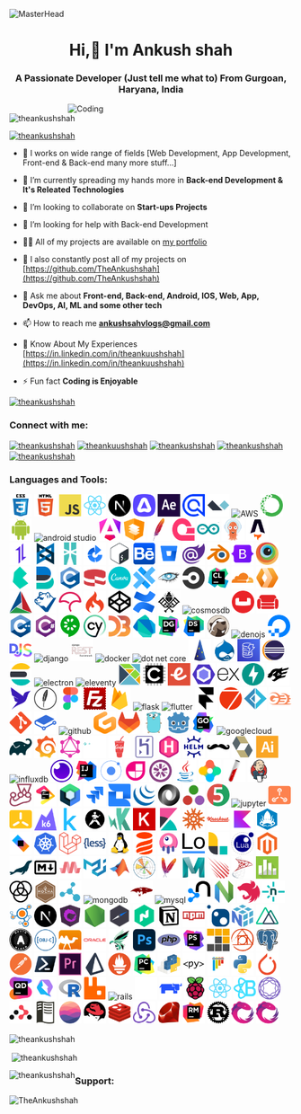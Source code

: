![MasterHead](https://user-images.githubusercontent.com/74038190/225813708-98b745f2-7d22-48cf-9150-083f1b00d6c9.gif)
<h1 align="center">Hi,👋 I'm Ankush shah</h1>
<h3 align="center">A Passionate Developer (Just tell me what to) From Gurgoan, Haryana, India</h3>
<img align="right" alt="Coding" width="400" src="https://media.tenor.com/whgQwNlVvNkAAAAi/xero-code.gif">

<p align="left"> <img src="https://komarev.com/ghpvc/?username=theankushshah&label=Profile%20views&color=0e75b6&style=flat" alt="theankushshah" /> </p>

<p align="left"> <a href="https://twitter.com/theankushshah" target="blank"><img src="https://img.shields.io/twitter/follow/theankushshah?logo=twitter&style=for-the-badge" alt="theankushshah" /></a> </p>

- 🔭 I works on wide range of fields [Web Development, App Development, Front-end & Back-end many more stuff...]

- 🌱 I’m currently spreading my hands more in **Back-end Development & It's Releated Technologies**

- 👯 I’m looking to collaborate on **Start-ups Projects**

- 🤝 I’m looking for help with Back-end Development

- 👨‍💻 All of my projects are available on [my portfolio](https://ankushshah.vercel.app)

- 📝 I also constantly post all of my projects on [https://github.com/TheAnkushshah](https://github.com/TheAnkushshah)

- 💬 Ask me about **Front-end, Back-end, Android, IOS, Web, App, DevOps, AI, ML and some other tech**

- 📫 How to reach me **ankushsahvlogs@gmail.com**

- 📄 Know About My Experiences [https://in.linkedin.com/in/theankuushshah](https://in.linkedin.com/in/theankuushshah)

- ⚡ Fun fact **Coding is Enjoyable**

<p align="left"> <a href="https://github.com/ryo-ma/github-profile-trophy"><img src="https://github-profile-trophy.vercel.app/?username=theankushshah" alt="theankushshah" /></a> </p>

<h3 align="left">Connect with me:</h3>
<p align="left">
<a href="https://twitter.com/theankushshah" target="blank"><img align="center" src="https://raw.githubusercontent.com/rahuldkjain/github-profile-readme-generator/master/src/images/icons/Social/twitter.svg" alt="theankushshah" height="30" width="40" /></a>
<a href="https://linkedin.com/in/theankuushshah" target="blank"><img align="center" src="https://raw.githubusercontent.com/rahuldkjain/github-profile-readme-generator/master/src/images/icons/Social/linked-in-alt.svg" alt="theankuushshah" height="30" width="40" /></a>
<a href="https://fb.com/theankushshah" target="blank"><img align="center" src="https://raw.githubusercontent.com/rahuldkjain/github-profile-readme-generator/master/src/images/icons/Social/facebook.svg" alt="theankushshah" height="30" width="40" /></a>
<a href="https://instagram.com/theankushshah" target="blank"><img align="center" src="https://raw.githubusercontent.com/rahuldkjain/github-profile-readme-generator/master/src/images/icons/Social/instagram.svg" alt="theankushshah" height="30" width="40" /></a>
<a href="https://www.youtube.com/c/theankushshah" target="blank"><img align="center" src="https://raw.githubusercontent.com/rahuldkjain/github-profile-readme-generator/master/src/images/icons/Social/youtube.svg" alt="theankushshah" height="30" width="40" /></a>
</p>

<h3 align="left">Languages and Tools:</h3>
<p align="left"> 
<img src="https://raw.githubusercontent.com/devicons/devicon/master/icons/css3/css3-original-wordmark.svg" alt="css3" width="40" height="40"/> 
<img src="https://raw.githubusercontent.com/devicons/devicon/master/icons/html5/html5-original-wordmark.svg" alt="html5" width="40" height="40"/>
<img src="https://raw.githubusercontent.com/devicons/devicon/master/icons/javascript/javascript-original.svg" alt="javascript" width="40" height="40"/>
<img src="https://raw.githubusercontent.com/devicons/devicon/6910f0503efdd315c8f9b858234310c06e04d9c0/icons/react/react-original.svg" alt="react" width="40" height="40"/>
<img src="https://github.com/devicons/devicon/blob/master/icons/nextjs/nextjs-original.svg" alt="next js" width="40" height="40"/>
<img src="https://raw.githubusercontent.com/devicons/devicon/6910f0503efdd315c8f9b858234310c06e04d9c0/icons/adonisjs/adonisjs-original.svg" alt="adonis js" width="40" height="40"/>
<img src="https://raw.githubusercontent.com/devicons/devicon/6910f0503efdd315c8f9b858234310c06e04d9c0/icons/aftereffects/aftereffects-plain.svg" alt="aftereffects" width="40" height="40"/>
<img src="https://raw.githubusercontent.com/devicons/devicon/6910f0503efdd315c8f9b858234310c06e04d9c0/icons/algolia/algolia-original.svg" alt="algolia" width="40" height="40"/>
<img src="https://raw.githubusercontent.com/devicons/devicon/6910f0503efdd315c8f9b858234310c06e04d9c0/icons/alpinejs/alpinejs-original.svg" alt="alpine js" width="40" height="40"/>
<img src="https://cdn.icon-icons.com/icons2/2407/PNG/512/aws_icon_146074.png" alt="AWS" width="40" height="40"/>
<img src="https://raw.githubusercontent.com/devicons/devicon/6910f0503efdd315c8f9b858234310c06e04d9c0/icons/anaconda/anaconda-original.svg" alt="anaconda" width="40" height="40"/>
<img src="https://raw.githubusercontent.com/devicons/devicon/6910f0503efdd315c8f9b858234310c06e04d9c0/icons/android/android-plain.svg" alt="android" width="40" height="40"/>
<img src="https://developer.android.com/static/studio/images/new-studio-logo-1_1920.png" alt="android studio" width="40" height="40"/>
<img src="https://raw.githubusercontent.com/devicons/devicon/6910f0503efdd315c8f9b858234310c06e04d9c0/icons/angular/angular-original.svg" alt="angular and angluarjs" width="40" height="40"/>
<img src="https://raw.githubusercontent.com/devicons/devicon/6910f0503efdd315c8f9b858234310c06e04d9c0/icons/angularmaterial/angularmaterial-original.svg" alt="angular material" width="40" height="40"/>
<img src="https://raw.githubusercontent.com/devicons/devicon/6910f0503efdd315c8f9b858234310c06e04d9c0/icons/apache/apache-original.svg" alt="apache" width="40" height="40"/>
<img src="https://raw.githubusercontent.com/devicons/devicon/6910f0503efdd315c8f9b858234310c06e04d9c0/icons/appwrite/appwrite-original.svg" alt="app write" width="40" height="40"/>
<img src="https://raw.githubusercontent.com/devicons/devicon/6910f0503efdd315c8f9b858234310c06e04d9c0/icons/arduino/arduino-original.svg" alt="arduino" width="40" height="40"/>
<img src="https://raw.githubusercontent.com/devicons/devicon/6910f0503efdd315c8f9b858234310c06e04d9c0/icons/argocd/argocd-original.svg" alt="argocd" width="40" height="40"/>
<img src="https://raw.githubusercontent.com/devicons/devicon/6910f0503efdd315c8f9b858234310c06e04d9c0/icons/astro/astro-original.svg" alt="astro" width="40" height="40"/>
<img src="https://raw.githubusercontent.com/devicons/devicon/6910f0503efdd315c8f9b858234310c06e04d9c0/icons/axios/axios-plain.svg" alt="axios" width="40" height="40"/>
<img src="https://raw.githubusercontent.com/devicons/devicon/6910f0503efdd315c8f9b858234310c06e04d9c0/icons/backbonejs/backbonejs-original.svg" alt="backbonejs" width="40" height="40"/>
<img src="https://raw.githubusercontent.com/devicons/devicon/6910f0503efdd315c8f9b858234310c06e04d9c0/icons/ballerina/ballerina-original.svg" alt="ballerina" width="40" height="40"/>
<img src="https://raw.githubusercontent.com/devicons/devicon/6910f0503efdd315c8f9b858234310c06e04d9c0/icons/bamboo/bamboo-original.svg" alt="bamboo" width="40" height="40"/>
<img src="https://raw.githubusercontent.com/devicons/devicon/6910f0503efdd315c8f9b858234310c06e04d9c0/icons/bash/bash-original.svg" alt="bash" width="40" height="40"/>
<img src="https://raw.githubusercontent.com/devicons/devicon/6910f0503efdd315c8f9b858234310c06e04d9c0/icons/behance/behance-original.svg" alt="behance" width="40" height="40"/>
<img src="https://raw.githubusercontent.com/devicons/devicon/6910f0503efdd315c8f9b858234310c06e04d9c0/icons/bitbucket/bitbucket-original.svg" alt="bitbucket" width="40" height="40"/>
<img src="https://raw.githubusercontent.com/devicons/devicon/6910f0503efdd315c8f9b858234310c06e04d9c0/icons/blazor/blazor-original.svg" alt="blazor" width="40" height="40"/>
<img src="https://raw.githubusercontent.com/devicons/devicon/6910f0503efdd315c8f9b858234310c06e04d9c0/icons/blender/blender-original.svg" alt="blender" width="40" height="40"/>
<img src="https://raw.githubusercontent.com/devicons/devicon/6910f0503efdd315c8f9b858234310c06e04d9c0/icons/bootstrap/bootstrap-original.svg" alt="bootstrap" width="40" height="40"/>
<img src="https://raw.githubusercontent.com/devicons/devicon/6910f0503efdd315c8f9b858234310c06e04d9c0/icons/browserstack/browserstack-original.svg" alt="browserstack" width="40" height="40"/>
<img src="https://raw.githubusercontent.com/devicons/devicon/6910f0503efdd315c8f9b858234310c06e04d9c0/icons/bulma/bulma-plain.svg" alt="bulma" width="40" height="40"/>
<img src="https://raw.githubusercontent.com/devicons/devicon/6910f0503efdd315c8f9b858234310c06e04d9c0/icons/beats/beats-original.svg" alt="beats" width="40" height="40"/>
<img src="https://raw.githubusercontent.com/devicons/devicon/6910f0503efdd315c8f9b858234310c06e04d9c0/icons/c/c-original.svg" alt="c" width="40" height="40"/>
<img src="https://raw.githubusercontent.com/devicons/devicon/6910f0503efdd315c8f9b858234310c06e04d9c0/icons/cakephp/cakephp-original.svg" alt="cakephp" width="40" height="40"/>
<img src="https://raw.githubusercontent.com/devicons/devicon/6910f0503efdd315c8f9b858234310c06e04d9c0/icons/canva/canva-original.svg" alt="canva" width="40" height="40"/>
<img src="https://raw.githubusercontent.com/devicons/devicon/6910f0503efdd315c8f9b858234310c06e04d9c0/icons/capacitor/capacitor-original.svg" alt="capacitor" width="40" height="40"/>
<img src="https://raw.githubusercontent.com/devicons/devicon/6910f0503efdd315c8f9b858234310c06e04d9c0/icons/cassandra/cassandra-original.svg" alt="cassandra" width="40" height="40"/>
<img src="https://raw.githubusercontent.com/devicons/devicon/6910f0503efdd315c8f9b858234310c06e04d9c0/icons/circleci/circleci-plain.svg" alt="circleci" width="40" height="40"/>
<img src="https://raw.githubusercontent.com/devicons/devicon/6910f0503efdd315c8f9b858234310c06e04d9c0/icons/clion/clion-original.svg" alt="clion" width="40" height="40"/>
<img src="https://raw.githubusercontent.com/devicons/devicon/6910f0503efdd315c8f9b858234310c06e04d9c0/icons/cloudflare/cloudflare-original.svg" alt="cloudfare" width="40" height="40"/>
<img src="https://raw.githubusercontent.com/devicons/devicon/6910f0503efdd315c8f9b858234310c06e04d9c0/icons/cloudflareworkers/cloudflareworkers-original.svg" alt="cloudfare wrokers" width="40" height="40"/>
<img src="https://raw.githubusercontent.com/devicons/devicon/6910f0503efdd315c8f9b858234310c06e04d9c0/icons/cmake/cmake-original.svg" alt="cmake" width="40" height="40"/>
<img src="https://raw.githubusercontent.com/devicons/devicon/6910f0503efdd315c8f9b858234310c06e04d9c0/icons/codeac/codeac-original.svg" alt="codeac" width="40" height="40"/>
<img src="https://raw.githubusercontent.com/devicons/devicon/6910f0503efdd315c8f9b858234310c06e04d9c0/icons/codecov/codecov-plain.svg" alt="codecov" width="40" height="40"/>
<img src="https://raw.githubusercontent.com/devicons/devicon/6910f0503efdd315c8f9b858234310c06e04d9c0/icons/codeigniter/codeigniter-plain.svg" alt="codeigniter" width="40" height="40"/>
<img src="https://raw.githubusercontent.com/devicons/devicon/6910f0503efdd315c8f9b858234310c06e04d9c0/icons/codepen/codepen-original.svg" alt="codepen" width="40" height="40"/>
<img src="https://raw.githubusercontent.com/devicons/devicon/6910f0503efdd315c8f9b858234310c06e04d9c0/icons/confluence/confluence-original.svg" alt="confluence" width="40" height="40"/>
<img src="https://raw.githubusercontent.com/devicons/devicon/6910f0503efdd315c8f9b858234310c06e04d9c0/icons/corejs/corejs-original.svg" alt="corejs" width="40" height="40"/>
<img src="https://linkurious.com/images/uploads/2022/02/image-4.png" alt="cosmosdb" width="40" height="40"/>
<img src="https://raw.githubusercontent.com/devicons/devicon/6910f0503efdd315c8f9b858234310c06e04d9c0/icons/couchbase/couchbase-original.svg" alt="couchbase" width="40" height="40"/>
<img src="https://raw.githubusercontent.com/devicons/devicon/6910f0503efdd315c8f9b858234310c06e04d9c0/icons/couchdb/couchdb-original.svg" alt="couchdb" width="40" height="40"/>
<img src="https://raw.githubusercontent.com/devicons/devicon/6910f0503efdd315c8f9b858234310c06e04d9c0/icons/cplusplus/cplusplus-original.svg" alt="cplusplus" width="40" height="40"/>
<img src="https://raw.githubusercontent.com/devicons/devicon/6910f0503efdd315c8f9b858234310c06e04d9c0/icons/csharp/csharp-original.svg" alt="csharp" width="40" height="40"/>
<img src="https://raw.githubusercontent.com/devicons/devicon/6910f0503efdd315c8f9b858234310c06e04d9c0/icons/cucumber/cucumber-plain.svg" alt="cucumber" width="40" height="40"/>
<img src="https://raw.githubusercontent.com/devicons/devicon/6910f0503efdd315c8f9b858234310c06e04d9c0/icons/cypressio/cypressio-original.svg" alt="cypressio" width="40" height="40"/>
<img src="https://raw.githubusercontent.com/devicons/devicon/6910f0503efdd315c8f9b858234310c06e04d9c0/icons/d3js/d3js-original.svg" alt="d3js" width="40" height="40"/>
<img src="https://raw.githubusercontent.com/devicons/devicon/6910f0503efdd315c8f9b858234310c06e04d9c0/icons/dart/dart-original.svg" alt="dart" width="40" height="40"/>
<img src="https://raw.githubusercontent.com/devicons/devicon/6910f0503efdd315c8f9b858234310c06e04d9c0/icons/datagrip/datagrip-original.svg" alt="datagrip" width="40" height="40"/>
<img src="https://raw.githubusercontent.com/devicons/devicon/6910f0503efdd315c8f9b858234310c06e04d9c0/icons/dataspell/dataspell-original.svg" alt="dataspell" width="40" height="40"/>
<img src="https://raw.githubusercontent.com/devicons/devicon/6910f0503efdd315c8f9b858234310c06e04d9c0/icons/dbeaver/dbeaver-original.svg" alt="dbeaver" width="40" height="40"/>
<img src="https://upload.wikimedia.org/wikipedia/commons/e/e8/Deno_2021.svg" alt="denojs" width="40" height="40"/>
<img src="https://raw.githubusercontent.com/devicons/devicon/6910f0503efdd315c8f9b858234310c06e04d9c0/icons/digitalocean/digitalocean-original.svg" alt="digitalocean" width="40" height="40"/>
<img src="https://raw.githubusercontent.com/devicons/devicon/6910f0503efdd315c8f9b858234310c06e04d9c0/icons/discordjs/discordjs-original.svg" alt="discordjs" width="40" height="40"/>
<img src="https://batisteo.gallerycdn.vsassets.io/extensions/batisteo/vscode-django/1.15.0/1703694028504/Microsoft.VisualStudio.Services.Icons.Default" alt="django" width="40" height="40"/>
<img src="https://raw.githubusercontent.com/devicons/devicon/6910f0503efdd315c8f9b858234310c06e04d9c0/icons/djangorest/djangorest-original.svg" alt="djangorest" width="40" height="40"/>
<img src="https://cdn.icon-icons.com/icons2/2407/PNG/512/docker_icon_146192.png" alt="docker" width="40" height="40"/>
<img src="https://upload.wikimedia.org/wikipedia/commons/thumb/e/ee/.NET_Core_Logo.svg/2048px-.NET_Core_Logo.svg.png" alt="dot net core" width="40" height="40"/>
<img src="https://raw.githubusercontent.com/devicons/devicon/6910f0503efdd315c8f9b858234310c06e04d9c0/icons/dropwizard/dropwizard-original.svg" alt="dropwizard" width="40" height="40"/>
<img src="https://raw.githubusercontent.com/devicons/devicon/6910f0503efdd315c8f9b858234310c06e04d9c0/icons/drupal/drupal-original.svg" alt="drupal" width="40" height="40"/>
<img src="https://raw.githubusercontent.com/devicons/devicon/6910f0503efdd315c8f9b858234310c06e04d9c0/icons/dynamodb/dynamodb-original.svg" alt="dynamodb" width="40" height="40"/>
<img src="https://raw.githubusercontent.com/devicons/devicon/6910f0503efdd315c8f9b858234310c06e04d9c0/icons/eclipse/eclipse-original.svg" alt="eclipse" width="40" height="40"/>
<img src="https://raw.githubusercontent.com/devicons/devicon/6910f0503efdd315c8f9b858234310c06e04d9c0/icons/elasticsearch/elasticsearch-original.svg" alt="elasticsearch" width="40" height="40"/>
<img src="https://cdn.icon-icons.com/icons2/3053/PNG/512/electron_macos_bigsur_icon_190206.png" alt="electron" width="40" height="40"/>
<img src="https://www.11ty.dev/img/logo-github.svg" alt="eleventy" width="40" height="40"/>
<img src="https://raw.githubusercontent.com/devicons/devicon/6910f0503efdd315c8f9b858234310c06e04d9c0/icons/elm/elm-original.svg" alt="elm" width="40" height="40"/>
<img src="https://raw.githubusercontent.com/devicons/devicon/6910f0503efdd315c8f9b858234310c06e04d9c0/icons/embeddedc/embeddedc-original.svg" alt="embeddedc" width="40" height="40"/>
<img src="https://raw.githubusercontent.com/devicons/devicon/6910f0503efdd315c8f9b858234310c06e04d9c0/icons/ember/ember-original.svg" alt="ember" width="40" height="40"/>
<img src="https://raw.githubusercontent.com/devicons/devicon/6910f0503efdd315c8f9b858234310c06e04d9c0/icons/eslint/eslint-original.svg" alt="eslint" width="40" height="40"/>
<img src="https://raw.githubusercontent.com/devicons/devicon/6910f0503efdd315c8f9b858234310c06e04d9c0/icons/express/express-original.svg" alt="expressjs" width="40" height="40"/>
<img src="https://raw.githubusercontent.com/devicons/devicon/ca28c779441053191ff11710fe24a9e6c23690d6/icons/fastapi/fastapi-original.svg" alt="fastapi" width="40" height="40"/>
<img src="https://raw.githubusercontent.com/devicons/devicon/ca28c779441053191ff11710fe24a9e6c23690d6/icons/fastify/fastify-original.svg" alt="fastify" width="40" height="40"/>
<img src="https://raw.githubusercontent.com/devicons/devicon/ca28c779441053191ff11710fe24a9e6c23690d6/icons/faunadb/faunadb-original.svg" alt="faunadb" width="40" height="40"/>
<img src="https://raw.githubusercontent.com/devicons/devicon/ca28c779441053191ff11710fe24a9e6c23690d6/icons/feathersjs/feathersjs-original.svg" alt="feathersjs" width="40" height="40"/>
<img src="https://raw.githubusercontent.com/devicons/devicon/ca28c779441053191ff11710fe24a9e6c23690d6/icons/figma/figma-original.svg" alt="figma" width="40" height="40"/>
<img src="https://raw.githubusercontent.com/devicons/devicon/ca28c779441053191ff11710fe24a9e6c23690d6/icons/filezilla/filezilla-original.svg" alt="filezilla" width="40" height="40"/>
<img src="https://raw.githubusercontent.com/devicons/devicon/ca28c779441053191ff11710fe24a9e6c23690d6/icons/firebase/firebase-original.svg" alt="firebase" width="40" height="40"/>
<img src="https://cdn-icons-png.flaticon.com/512/1589/1589837.png" alt="flask" width="40" height="40"/>
<img src="https://cdn-images-1.medium.com/max/1200/1*5-aoK8IBmXve5whBQM90GA.png" alt="flutter" width="40" height="40"/>
<img src="https://raw.githubusercontent.com/devicons/devicon/ca28c779441053191ff11710fe24a9e6c23690d6/icons/framermotion/framermotion-original.svg" alt="framermotion" width="40" height="40"/>
<img src="https://raw.githubusercontent.com/devicons/devicon/ca28c779441053191ff11710fe24a9e6c23690d6/icons/framework7/framework7-original.svg" alt="framework7" width="40" height="40"/>
<img src="https://raw.githubusercontent.com/devicons/devicon/ca28c779441053191ff11710fe24a9e6c23690d6/icons/fsharp/fsharp-original.svg" alt="fsharp" width="40" height="40"/>
<img src="https://raw.githubusercontent.com/devicons/devicon/ca28c779441053191ff11710fe24a9e6c23690d6/icons/gatling/gatling-original.svg" alt="gatling" width="40" height="40"/>
<img src="https://raw.githubusercontent.com/devicons/devicon/ca28c779441053191ff11710fe24a9e6c23690d6/icons/git/git-original.svg" alt="git" width="40" height="40"/>
<img src="https://raw.githubusercontent.com/devicons/devicon/ca28c779441053191ff11710fe24a9e6c23690d6/icons/gitbook/gitbook-original.svg" alt="gitbooks" width="40" height="40"/>
<img src="https://static-00.iconduck.com/assets.00/github-icon-2048x1988-jzvzcf2t.png" alt="github" width="40" height="40"/>
<img src="https://raw.githubusercontent.com/devicons/devicon/ca28c779441053191ff11710fe24a9e6c23690d6/icons/gitpod/gitpod-original.svg" alt="gitpod" width="40" height="40"/>
<img src="https://raw.githubusercontent.com/devicons/devicon/ca28c779441053191ff11710fe24a9e6c23690d6/icons/gitlab/gitlab-original.svg" alt="gitlab" width="40" height="40"/>
<img src="https://raw.githubusercontent.com/devicons/devicon/ca28c779441053191ff11710fe24a9e6c23690d6/icons/go/go-original.svg" alt="go" width="40" height="40"/>
<img src="https://raw.githubusercontent.com/devicons/devicon/ca28c779441053191ff11710fe24a9e6c23690d6/icons/godot/godot-original.svg" alt="godot" width="40" height="40"/>
<img src="https://raw.githubusercontent.com/devicons/devicon/ca28c779441053191ff11710fe24a9e6c23690d6/icons/goland/goland-original.svg" alt="goland" width="40" height="40"/>
<img src="https://www.christianfindlay.com/assets/images/blog/gcp/header.png" alt="googlecloud" width="40" height="40"/>
<img src="https://raw.githubusercontent.com/devicons/devicon/ca28c779441053191ff11710fe24a9e6c23690d6/icons/gradle/gradle-original.svg" alt="gradle" width="40" height="40"/>
<img src="https://raw.githubusercontent.com/devicons/devicon/ca28c779441053191ff11710fe24a9e6c23690d6/icons/grafana/grafana-original.svg" alt="grafana" width="40" height="40"/>
<img src="https://raw.githubusercontent.com/devicons/devicon/ca28c779441053191ff11710fe24a9e6c23690d6/icons/graphql/graphql-plain.svg" alt="graphql" width="40" height="40"/>
<img src="https://raw.githubusercontent.com/devicons/devicon/ca28c779441053191ff11710fe24a9e6c23690d6/icons/grpc/grpc-original.svg" alt="grpc" width="40" height="40"/>
<img src="https://raw.githubusercontent.com/devicons/devicon/ca28c779441053191ff11710fe24a9e6c23690d6/icons/gulp/gulp-plain.svg" alt="gulp" width="40" height="40"/>
<img src="https://raw.githubusercontent.com/devicons/devicon/ca28c779441053191ff11710fe24a9e6c23690d6/icons/heroku/heroku-original.svg" alt="heroku" width="40" height="40"/>
<img src="https://raw.githubusercontent.com/devicons/devicon/ca28c779441053191ff11710fe24a9e6c23690d6/icons/hugo/hugo-original.svg" alt="hugo" width="40" height="40"/>
<img src="https://raw.githubusercontent.com/devicons/devicon/ca28c779441053191ff11710fe24a9e6c23690d6/icons/helm/helm-original.svg" alt="helm" width="40" height="40"/>
<img src="https://raw.githubusercontent.com/devicons/devicon/ca28c779441053191ff11710fe24a9e6c23690d6/icons/handlebars/handlebars-original.svg" alt="handlebars" width="40" height="40"/>
<img src="https://raw.githubusercontent.com/devicons/devicon/ca28c779441053191ff11710fe24a9e6c23690d6/icons/hibernate/hibernate-original.svg" alt="hibernate" width="40" height="40"/>
<img src="https://raw.githubusercontent.com/devicons/devicon/ca28c779441053191ff11710fe24a9e6c23690d6/icons/illustrator/illustrator-plain.svg" alt="illustrator" width="40" height="40"/>
<img src="https://static-00.iconduck.com/assets.00/influxdb-icon-2017x2048-38lz5101.png" alt="influxdb" width="40" height="40"/>
<img src="https://raw.githubusercontent.com/devicons/devicon/ca28c779441053191ff11710fe24a9e6c23690d6/icons/insomnia/insomnia-original.svg" alt="insomnia" width="40" height="40"/>
<img src="https://raw.githubusercontent.com/devicons/devicon/ca28c779441053191ff11710fe24a9e6c23690d6/icons/intellij/intellij-original.svg" alt="intellij" width="40" height="40"/>
<img src="https://raw.githubusercontent.com/devicons/devicon/ca28c779441053191ff11710fe24a9e6c23690d6/icons/ionic/ionic-original.svg" alt="ionic" width="40" height="40"/>
<img src="https://raw.githubusercontent.com/devicons/devicon/ca28c779441053191ff11710fe24a9e6c23690d6/icons/jamstack/jamstack-original.svg" alt="jamstack" width="40" height="40"/>
<img src="https://raw.githubusercontent.com/devicons/devicon/ca28c779441053191ff11710fe24a9e6c23690d6/icons/jasmine/jasmine-original.svg" alt="jasminejs" width="40" height="40"/>
<img src="https://raw.githubusercontent.com/devicons/devicon/ca28c779441053191ff11710fe24a9e6c23690d6/icons/java/java-original.svg" alt="java" width="40" height="40"/>
<img src="https://raw.githubusercontent.com/devicons/devicon/ca28c779441053191ff11710fe24a9e6c23690d6/icons/jeet/jeet-original.svg" alt="jeet" width="40" height="40"/>
<img src="https://raw.githubusercontent.com/devicons/devicon/ca28c779441053191ff11710fe24a9e6c23690d6/icons/jekyll/jekyll-original.svg" alt="jekyll" width="40" height="40"/>
<img src="https://raw.githubusercontent.com/devicons/devicon/ca28c779441053191ff11710fe24a9e6c23690d6/icons/jenkins/jenkins-original.svg" alt="jenkins" width="40" height="40"/>
<img src="https://raw.githubusercontent.com/devicons/devicon/ca28c779441053191ff11710fe24a9e6c23690d6/icons/jest/jest-plain.svg" alt="jest" width="40" height="40"/>
<img src="https://raw.githubusercontent.com/devicons/devicon/ca28c779441053191ff11710fe24a9e6c23690d6/icons/jetbrains/jetbrains-original.svg" alt="jetbrains" width="40" height="40"/>
<img src="https://raw.githubusercontent.com/devicons/devicon/ca28c779441053191ff11710fe24a9e6c23690d6/icons/jetpackcompose/jetpackcompose-original.svg" alt="jetpack compose" width="40" height="40"/>
<img src="https://raw.githubusercontent.com/devicons/devicon/ca28c779441053191ff11710fe24a9e6c23690d6/icons/jira/jira-original.svg" alt="jira" width="40" height="40"/>
<img src="https://raw.githubusercontent.com/devicons/devicon/ca28c779441053191ff11710fe24a9e6c23690d6/icons/jiraalign/jiraalign-original.svg" alt="jiraalign" width="40" height="40"/>
<img src="https://raw.githubusercontent.com/devicons/devicon/ca28c779441053191ff11710fe24a9e6c23690d6/icons/jquery/jquery-original.svg" alt="jquery" width="40" height="40"/>
<img src="https://raw.githubusercontent.com/devicons/devicon/ca28c779441053191ff11710fe24a9e6c23690d6/icons/json/json-original.svg" alt="json" width="40" height="40"/>
<img src="https://raw.githubusercontent.com/devicons/devicon/ca28c779441053191ff11710fe24a9e6c23690d6/icons/julia/julia-original.svg" alt="julia" width="40" height="40"/>
<img src="https://raw.githubusercontent.com/devicons/devicon/ca28c779441053191ff11710fe24a9e6c23690d6/icons/junit/junit-original.svg" alt="junit" width="40" height="40"/>
<img src="https://cdn.icon-icons.com/icons2/2667/PNG/512/jupyter_app_icon_161280.png" alt="jupyter" width="40" height="40"/>
<img src="https://raw.githubusercontent.com/devicons/devicon/ca28c779441053191ff11710fe24a9e6c23690d6/icons/k3os/k3os-original.svg" alt="k3os" width="40" height="40"/>
<img src="https://raw.githubusercontent.com/devicons/devicon/ca28c779441053191ff11710fe24a9e6c23690d6/icons/k3s/k3s-original.svg" alt="k3s" width="40" height="40"/>
<img src="https://raw.githubusercontent.com/devicons/devicon/ca28c779441053191ff11710fe24a9e6c23690d6/icons/k6/k6-original.svg" alt="k6" width="40" height="40"/>
<img src="https://raw.githubusercontent.com/devicons/devicon/ca28c779441053191ff11710fe24a9e6c23690d6/icons/kaggle/kaggle-original.svg" alt="kaggle" width="40" height="40"/>
<img src="https://raw.githubusercontent.com/devicons/devicon/ca28c779441053191ff11710fe24a9e6c23690d6/icons/karatelabs/karatelabs-original.svg" alt="karatelabs" width="40" height="40"/>
<img src="https://raw.githubusercontent.com/devicons/devicon/ca28c779441053191ff11710fe24a9e6c23690d6/icons/karma/karma-original.svg" alt="karma" width="40" height="40"/>
<img src="https://raw.githubusercontent.com/devicons/devicon/ca28c779441053191ff11710fe24a9e6c23690d6/icons/keras/keras-original.svg" alt="keras" width="40" height="40"/>
<img src="https://raw.githubusercontent.com/devicons/devicon/ca28c779441053191ff11710fe24a9e6c23690d6/icons/kibana/kibana-original.svg" alt="kibana" width="40" height="40"/>
<img src="https://raw.githubusercontent.com/devicons/devicon/ca28c779441053191ff11710fe24a9e6c23690d6/icons/knexjs/knexjs-original.svg" alt="knexjs" width="40" height="40"/>
<img src="https://raw.githubusercontent.com/devicons/devicon/ca28c779441053191ff11710fe24a9e6c23690d6/icons/knockout/knockout-plain-wordmark.svg" alt="knockout" width="40" height="40"/>
<img src="https://raw.githubusercontent.com/devicons/devicon/ca28c779441053191ff11710fe24a9e6c23690d6/icons/kotlin/kotlin-original.svg" alt="kotlin" width="40" height="40"/>
<img src="https://raw.githubusercontent.com/devicons/devicon/ca28c779441053191ff11710fe24a9e6c23690d6/icons/krakenjs/krakenjs-original.svg" alt="krakenjs" width="40" height="40"/>
<img src="https://raw.githubusercontent.com/devicons/devicon/ca28c779441053191ff11710fe24a9e6c23690d6/icons/ktor/ktor-original.svg" alt="ktor" width="40" height="40"/>
<img src="https://raw.githubusercontent.com/devicons/devicon/ca28c779441053191ff11710fe24a9e6c23690d6/icons/kubernetes/kubernetes-original.svg" alt="kubernetes" width="40" height="40"/>
<img src="https://raw.githubusercontent.com/devicons/devicon/ca28c779441053191ff11710fe24a9e6c23690d6/icons/laravel/laravel-original.svg" alt="laravel" width="40" height="40"/>
<img src="https://raw.githubusercontent.com/devicons/devicon/ca28c779441053191ff11710fe24a9e6c23690d6/icons/less/less-plain-wordmark.svg" alt="less" width="40" height="40"/>
<img src="https://raw.githubusercontent.com/devicons/devicon/ca28c779441053191ff11710fe24a9e6c23690d6/icons/linux/linux-original.svg" alt="linux" width="40" height="40"/>
<img src="https://raw.githubusercontent.com/devicons/devicon/ca28c779441053191ff11710fe24a9e6c23690d6/icons/liquibase/liquibase-original.svg" alt="liquibase" width="40" height="40"/>
<img src="https://raw.githubusercontent.com/devicons/devicon/ca28c779441053191ff11710fe24a9e6c23690d6/icons/livewire/livewire-original.svg" alt="livewire" width="40" height="40"/>
<img src="https://raw.githubusercontent.com/devicons/devicon/ca28c779441053191ff11710fe24a9e6c23690d6/icons/lodash/lodash-original.svg" alt="lodash" width="40" height="40"/>
<img src="https://raw.githubusercontent.com/devicons/devicon/ca28c779441053191ff11710fe24a9e6c23690d6/icons/logstash/logstash-original.svg" alt="logstash" width="40" height="40"/>
<img src="https://raw.githubusercontent.com/devicons/devicon/ca28c779441053191ff11710fe24a9e6c23690d6/icons/lua/lua-original.svg" alt="lua" width="40" height="40"/>
<img src="https://raw.githubusercontent.com/devicons/devicon/ca28c779441053191ff11710fe24a9e6c23690d6/icons/magento/magento-original.svg" alt="magnento" width="40" height="40"/>
<img src="https://raw.githubusercontent.com/devicons/devicon/ca28c779441053191ff11710fe24a9e6c23690d6/icons/mariadb/mariadb-original.svg" alt="mariadb" width="40" height="40"/>
<img src="https://raw.githubusercontent.com/devicons/devicon/ca28c779441053191ff11710fe24a9e6c23690d6/icons/markdown/markdown-original.svg" alt="markdown" width="40" height="40"/>
<img src="https://raw.githubusercontent.com/devicons/devicon/ca28c779441053191ff11710fe24a9e6c23690d6/icons/materializecss/materializecss-original.svg" alt="materializecss" width="40" height="40"/>
<img src="https://raw.githubusercontent.com/devicons/devicon/ca28c779441053191ff11710fe24a9e6c23690d6/icons/materialui/materialui-original.svg" alt="materialui" width="40" height="40"/>
<img src="https://raw.githubusercontent.com/devicons/devicon/ca28c779441053191ff11710fe24a9e6c23690d6/icons/matlab/matlab-original.svg" alt="matlab" width="40" height="40"/>
<img src="https://raw.githubusercontent.com/devicons/devicon/ca28c779441053191ff11710fe24a9e6c23690d6/icons/matplotlib/matplotlib-original.svg" alt="matplotlib" width="40" height="40"/>
<img src="https://raw.githubusercontent.com/devicons/devicon/ca28c779441053191ff11710fe24a9e6c23690d6/icons/maven/maven-original.svg" alt="maven" width="40" height="40"/>
<img src="https://raw.githubusercontent.com/devicons/devicon/ca28c779441053191ff11710fe24a9e6c23690d6/icons/maya/maya-original.svg" alt="maya" width="40" height="40"/>
<img src="https://raw.githubusercontent.com/devicons/devicon/ca28c779441053191ff11710fe24a9e6c23690d6/icons/meteor/meteor-original.svg" alt="meteor" width="40" height="40"/>
<img src="https://raw.githubusercontent.com/devicons/devicon/ca28c779441053191ff11710fe24a9e6c23690d6/icons/microsoftsqlserver/microsoftsqlserver-original.svg" alt="microsoftsqlserver" width="40" height="40"/>
<img src="https://raw.githubusercontent.com/devicons/devicon/ca28c779441053191ff11710fe24a9e6c23690d6/icons/minitab/minitab-original.svg" alt="minitab" width="40" height="40"/>
<img src="https://raw.githubusercontent.com/devicons/devicon/ca28c779441053191ff11710fe24a9e6c23690d6/icons/mithril/mithril-original.svg" alt="mithril" width="40" height="40"/>
<img src="https://raw.githubusercontent.com/devicons/devicon/ca28c779441053191ff11710fe24a9e6c23690d6/icons/mocha/mocha-original.svg" alt="mocha" width="40" height="40"/>
<img src="https://raw.githubusercontent.com/devicons/devicon/ca28c779441053191ff11710fe24a9e6c23690d6/icons/moleculer/moleculer-original.svg" alt="moleculer" width="40" height="40"/>
<img src="https://upload.wikimedia.org/wikipedia/commons/thumb/f/f9/Antu_mongodb.svg/2048px-Antu_mongodb.svg.png" alt="mongodb" width="40" height="40"/>
<img src="https://raw.githubusercontent.com/devicons/devicon/ca28c779441053191ff11710fe24a9e6c23690d6/icons/mongoose/mongoose-original.svg" alt="mongoose" width="40" height="40"/>
<img src="https://static-00.iconduck.com/assets.00/database-mysql-icon-462x512-6itsq0zm.png" alt="mysql" width="40" height="40"/>
<img src="https://raw.githubusercontent.com/devicons/devicon/ca28c779441053191ff11710fe24a9e6c23690d6/icons/neo4j/neo4j-original.svg" alt="neon4j" width="40" height="40"/>
<img src="https://raw.githubusercontent.com/devicons/devicon/ca28c779441053191ff11710fe24a9e6c23690d6/icons/neovim/neovim-original.svg" alt="neovim" width="40" height="40"/>
<img src="https://raw.githubusercontent.com/devicons/devicon/ca28c779441053191ff11710fe24a9e6c23690d6/icons/nestjs/nestjs-original.svg" alt="nestjs" width="40" height="40"/>
<img src="https://raw.githubusercontent.com/devicons/devicon/ca28c779441053191ff11710fe24a9e6c23690d6/icons/netlify/netlify-original.svg" alt="netlify" width="40" height="40"/>
<img src="https://raw.githubusercontent.com/devicons/devicon/ca28c779441053191ff11710fe24a9e6c23690d6/icons/networkx/networkx-original.svg" alt="networkx" width="40" height="40"/>
<img src="https://raw.githubusercontent.com/devicons/devicon/ca28c779441053191ff11710fe24a9e6c23690d6/icons/nextjs/nextjs-original.svg" alt="nextjs" width="40" height="40"/>
<img src="https://raw.githubusercontent.com/devicons/devicon/ca28c779441053191ff11710fe24a9e6c23690d6/icons/ngrx/ngrx-original.svg" alt="ngrx" width="40" height="40"/>
<img src="https://raw.githubusercontent.com/devicons/devicon/ca28c779441053191ff11710fe24a9e6c23690d6/icons/nodejs/nodejs-original.svg" alt="nodejs" width="40" height="40"/>
<img src="https://raw.githubusercontent.com/devicons/devicon/ca28c779441053191ff11710fe24a9e6c23690d6/icons/nodewebkit/nodewebkit-original.svg" alt="nodewebkit" width="40" height="40"/>
<img src="https://raw.githubusercontent.com/devicons/devicon/ca28c779441053191ff11710fe24a9e6c23690d6/icons/nomad/nomad-original.svg" alt="nomod" width="40" height="40"/>
<img src="https://raw.githubusercontent.com/devicons/devicon/ca28c779441053191ff11710fe24a9e6c23690d6/icons/notion/notion-original.svg" alt="notion" width="40" height="40"/>
<img src="https://raw.githubusercontent.com/devicons/devicon/ca28c779441053191ff11710fe24a9e6c23690d6/icons/npm/npm-original-wordmark.svg" alt="npm" width="40" height="40"/>
<img src="https://raw.githubusercontent.com/devicons/devicon/ca28c779441053191ff11710fe24a9e6c23690d6/icons/nuget/nuget-original.svg" alt="nuget" width="40" height="40"/>
<img src="https://raw.githubusercontent.com/devicons/devicon/ca28c779441053191ff11710fe24a9e6c23690d6/icons/numpy/numpy-original.svg" alt="numpy" width="40" height="40"/>
<img src="https://raw.githubusercontent.com/devicons/devicon/ca28c779441053191ff11710fe24a9e6c23690d6/icons/nuxtjs/nuxtjs-original.svg" alt="nuxtjs" width="40" height="40"/>
<img src="https://raw.githubusercontent.com/devicons/devicon/ca28c779441053191ff11710fe24a9e6c23690d6/icons/oauth/oauth-original.svg" alt="oauth" width="40" height="40"/>
<img src="https://raw.githubusercontent.com/devicons/devicon/ca28c779441053191ff11710fe24a9e6c23690d6/icons/objectivec/objectivec-plain.svg" alt="objective c" width="40" height="40"/>
<img src="https://raw.githubusercontent.com/devicons/devicon/ca28c779441053191ff11710fe24a9e6c23690d6/icons/ocaml/ocaml-original.svg" alt="ocaml" width="40" height="40"/>
<img src="https://raw.githubusercontent.com/devicons/devicon/ca28c779441053191ff11710fe24a9e6c23690d6/icons/oracle/oracle-original.svg" alt="oracle" width="40" height="40"/>
<img src="https://raw.githubusercontent.com/devicons/devicon/ca28c779441053191ff11710fe24a9e6c23690d6/icons/phalcon/phalcon-original.svg" alt="phalcon" width="40" height="40"/>
<img src="https://raw.githubusercontent.com/devicons/devicon/ca28c779441053191ff11710fe24a9e6c23690d6/icons/photoshop/photoshop-original.svg" alt="photoshop" width="40" height="40"/>
<img src="https://raw.githubusercontent.com/devicons/devicon/ca28c779441053191ff11710fe24a9e6c23690d6/icons/php/php-original.svg" alt="php" width="40" height="40"/>
<img src="https://raw.githubusercontent.com/devicons/devicon/ca28c779441053191ff11710fe24a9e6c23690d6/icons/phpstorm/phpstorm-original.svg" alt="phpstorm" width="40" height="40"/>
<img src="https://raw.githubusercontent.com/devicons/devicon/ca28c779441053191ff11710fe24a9e6c23690d6/icons/pnpm/pnpm-original.svg" alt="pnpm" width="40" height="40"/>
<img src="https://raw.githubusercontent.com/devicons/devicon/ca28c779441053191ff11710fe24a9e6c23690d6/icons/postcss/postcss-original.svg" alt="postcss" width="40" height="40"/>
<img src="https://raw.githubusercontent.com/devicons/devicon/ca28c779441053191ff11710fe24a9e6c23690d6/icons/postgresql/postgresql-original.svg" alt="postgresql" width="40" height="40"/>
<img src="https://raw.githubusercontent.com/devicons/devicon/ca28c779441053191ff11710fe24a9e6c23690d6/icons/postman/postman-original.svg" alt="postman" width="40" height="40"/>
<img src="https://raw.githubusercontent.com/devicons/devicon/ca28c779441053191ff11710fe24a9e6c23690d6/icons/powershell/powershell-original.svg" alt="powershell" width="40" height="40"/>
<img src="https://raw.githubusercontent.com/devicons/devicon/ca28c779441053191ff11710fe24a9e6c23690d6/icons/premierepro/premierepro-original.svg" alt="premierepro" width="40" height="40"/>
<img src="https://raw.githubusercontent.com/devicons/devicon/ca28c779441053191ff11710fe24a9e6c23690d6/icons/prisma/prisma-original.svg" alt="prisma" width="40" height="40"/>
<img src="https://raw.githubusercontent.com/devicons/devicon/ca28c779441053191ff11710fe24a9e6c23690d6/icons/prometheus/prometheus-original.svg" alt="prometheus" width="40" height="40"/>
<img src="https://raw.githubusercontent.com/devicons/devicon/ca28c779441053191ff11710fe24a9e6c23690d6/icons/pycharm/pycharm-original.svg" alt="pycharm" width="40" height="40"/>
<img src="https://raw.githubusercontent.com/devicons/devicon/ca28c779441053191ff11710fe24a9e6c23690d6/icons/pypi/pypi-original.svg" alt="pypi" width="40" height="40"/>
<img src="https://raw.githubusercontent.com/devicons/devicon/ca28c779441053191ff11710fe24a9e6c23690d6/icons/pyscript/pyscript-plain-wordmark.svg" alt="pyscript" width="40" height="40"/>
<img src="https://raw.githubusercontent.com/devicons/devicon/ca28c779441053191ff11710fe24a9e6c23690d6/icons/pytest/pytest-original.svg" alt="pytest" width="40" height="40"/>
<img src="https://raw.githubusercontent.com/devicons/devicon/ca28c779441053191ff11710fe24a9e6c23690d6/icons/python/python-original.svg" alt="python" width="40" height="40"/>
<img src="https://raw.githubusercontent.com/devicons/devicon/ca28c779441053191ff11710fe24a9e6c23690d6/icons/pytorch/pytorch-original.svg" alt="pytorch" width="40" height="40"/>
<img src="https://raw.githubusercontent.com/devicons/devicon/ca28c779441053191ff11710fe24a9e6c23690d6/icons/qodana/qodana-original.svg" alt="qodana" width="40" height="40"/>
<img src="https://raw.githubusercontent.com/devicons/devicon/ca28c779441053191ff11710fe24a9e6c23690d6/icons/qwik/qwik-original.svg" alt="qwik" width="40" height="40"/>
<img src="https://raw.githubusercontent.com/devicons/devicon/ca28c779441053191ff11710fe24a9e6c23690d6/icons/r/r-original.svg" alt="r" width="40" height="40"/>
<img src="https://raw.githubusercontent.com/devicons/devicon/ca28c779441053191ff11710fe24a9e6c23690d6/icons/rabbitmq/rabbitmq-original.svg" alt="rabbitmq" width="40" height="40"/>
<img src="https://encrypted-tbn0.gstatic.com/images?q=tbn:ANd9GcQQ-PAFsm5avHuWl8FrI_CUAQa0ikC6esaEJQ&s" alt="rails" width="40" height="40"/>
<img src="https://raw.githubusercontent.com/devicons/devicon/ca28c779441053191ff11710fe24a9e6c23690d6/icons/railway/railway-original.svg" alt="railway" width="40" height="40"/>
<img src="https://raw.githubusercontent.com/devicons/devicon/ca28c779441053191ff11710fe24a9e6c23690d6/icons/rancher/rancher-original.svg" alt="rancher" width="40" height="40"/>
<img src="https://raw.githubusercontent.com/devicons/devicon/ca28c779441053191ff11710fe24a9e6c23690d6/icons/raspberrypi/raspberrypi-original.svg" alt="raspberrypi" width="40" height="40"/>
<img src="https://raw.githubusercontent.com/devicons/devicon/ca28c779441053191ff11710fe24a9e6c23690d6/icons/react/react-original.svg" alt="react" width="40" height="40"/>
<img src="https://raw.githubusercontent.com/devicons/devicon/ca28c779441053191ff11710fe24a9e6c23690d6/icons/reactbootstrap/reactbootstrap-original.svg" alt="react bootstrap" width="40" height="40"/>
<img src="https://raw.githubusercontent.com/devicons/devicon/ca28c779441053191ff11710fe24a9e6c23690d6/icons/reactnavigation/reactnavigation-original.svg" alt="react navigation" width="40" height="40"/>
<img src="https://raw.githubusercontent.com/devicons/devicon/ca28c779441053191ff11710fe24a9e6c23690d6/icons/reactrouter/reactrouter-original.svg" alt="react router" width="40" height="40"/>
<img src="https://raw.githubusercontent.com/devicons/devicon/ca28c779441053191ff11710fe24a9e6c23690d6/icons/readthedocs/readthedocs-original.svg" alt="read the docs" width="40" height="40"/>
<img src="https://raw.githubusercontent.com/devicons/devicon/ca28c779441053191ff11710fe24a9e6c23690d6/icons/realm/realm-original.svg" alt="realm" width="40" height="40"/>
<img src="https://raw.githubusercontent.com/devicons/devicon/ca28c779441053191ff11710fe24a9e6c23690d6/icons/redhat/redhat-original.svg" alt="redhat" width="40" height="40"/>
<img src="https://raw.githubusercontent.com/devicons/devicon/ca28c779441053191ff11710fe24a9e6c23690d6/icons/redis/redis-original.svg" alt="redis" width="40" height="40"/>
<img src="https://raw.githubusercontent.com/devicons/devicon/ca28c779441053191ff11710fe24a9e6c23690d6/icons/redux/redux-original.svg" alt="redux" width="40" height="40"/>
<img src="https://raw.githubusercontent.com/devicons/devicon/ca28c779441053191ff11710fe24a9e6c23690d6/icons/ruby/ruby-original.svg" alt="ruby" width="40" height="40"/>
<img src="https://raw.githubusercontent.com/devicons/devicon/ca28c779441053191ff11710fe24a9e6c23690d6/icons/rubymine/rubymine-original.svg" alt="rubymine" width="40" height="40"/>
<img src="https://raw.githubusercontent.com/devicons/devicon/ca28c779441053191ff11710fe24a9e6c23690d6/icons/rust/rust-original.svg" alt="rust" width="40" height="40"/>
<img src="https://raw.githubusercontent.com/devicons/devicon/ca28c779441053191ff11710fe24a9e6c23690d6/icons/rxjs/rxjs-original.svg" alt="rxjs" width="40" height="40"/>
<img src="https://raw.githubusercontent.com/devicons/devicon/ca28c779441053191ff11710fe24a9e6c23690d6/icons/rxjs/rxjs-original.svg" alt="rxjs" width="40" height="40"/>

</p>

<p><img align="center" src="https://github-readme-streak-stats.herokuapp.com/?user=theankushshah&" alt="theankushshah" /></p>

<p>&nbsp;<img align="center" src="https://github-readme-stats.vercel.app/api?username=theankushshah&show_icons=true&locale=en" alt="theankushshah" /></p>

<p><img align="left" src="https://github-readme-stats.vercel.app/api/top-langs?username=theankushshah&show_icons=true&locale=en&layout=compact" alt="theankushshah" /></p>

<h3 align="left">Support:</h3>
<p><a href="https://www.buymeacoffee.com/TheAnkushshah"> <img align="left" src="https://cdn.buymeacoffee.com/buttons/v2/default-yellow.png" height="50" width="210" alt="TheAnkushshah" /></a></p><br><br>

